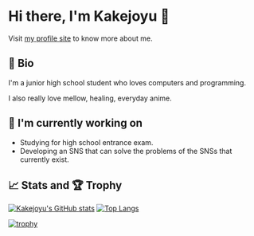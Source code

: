 # Hi there, I'm Kakejoyu 👋

Visit [my profile site](https://kakejoyu.github.io) to know more about me.

## 👀 Bio

I'm a junior high school student who loves computers and programming.

I also really love mellow, healing, everyday anime.

## 🔨 I'm currently working on

- Studying for high school entrance exam.
- Developing an SNS that can solve the problems of the SNSs that currently exist.

## 📈 Stats and 🏆 Trophy

[![Kakejoyu's GitHub stats](https://github-readme-stats.vercel.app/api?username=Kakejoyu&show_icons=true)](https://github.com/anuraghazra/github-readme-stats) [![Top Langs](https://github-readme-stats.vercel.app/api/top-langs/?username=Kakejoyu&layout=compact)](https://github.com/anuraghazra/github-readme-stats)

[![trophy](https://github-profile-trophy.vercel.app/?username=Kakejoyu&theme=monokai&column=4&margin-w=15&margin-h=15)](https://github.com/ryo-ma/github-profile-trophy)
